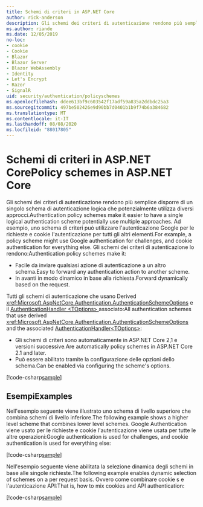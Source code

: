 ```yaml
---
title: Schemi di criteri in ASP.NET Core
author: rick-anderson
description: Gli schemi dei criteri di autenticazione rendono più semplice avere un unico schema di autenticazione logica
ms.author: riande
ms.date: 12/05/2019
no-loc:
- cookie
- Cookie
- Blazor
- Blazor Server
- Blazor WebAssembly
- Identity
- Let's Encrypt
- Razor
- SignalR
uid: security/authentication/policyschemes
ms.openlocfilehash: ddee613bf9c603542f17adf59a835a2ddbdc25a3
ms.sourcegitcommit: 497be502426e9d90bb7d0401b1b9f74b6a384682
ms.translationtype: MT
ms.contentlocale: it-IT
ms.lasthandoff: 08/08/2020
ms.locfileid: "88017805"
---
```

# <a name="policy-schemes-in-aspnet-core"></a><span data-ttu-id="aacc9-103">Schemi di criteri in ASP.NET Core</span><span class="sxs-lookup"><span data-stu-id="aacc9-103">Policy schemes in ASP.NET Core</span></span>

<span data-ttu-id="aacc9-104">Gli schemi dei criteri di autenticazione rendono più semplice disporre di un singolo schema di autenticazione logica che potenzialmente utilizza diversi approcci.</span><span class="sxs-lookup"><span data-stu-id="aacc9-104">Authentication policy schemes make it easier to have a single logical authentication scheme potentially use multiple approaches.</span></span> <span data-ttu-id="aacc9-105">Ad esempio, uno schema di criteri può utilizzare l'autenticazione Google per le richieste e cookie l'autenticazione per tutti gli altri elementi.</span><span class="sxs-lookup"><span data-stu-id="aacc9-105">For example, a policy scheme might use Google authentication for challenges, and cookie authentication for everything else.</span></span> <span data-ttu-id="aacc9-106">Gli schemi dei criteri di autenticazione lo rendono:</span><span class="sxs-lookup"><span data-stu-id="aacc9-106">Authentication policy schemes make it:</span></span>

* <span data-ttu-id="aacc9-107">Facile da inviare qualsiasi azione di autenticazione a un altro schema.</span><span class="sxs-lookup"><span data-stu-id="aacc9-107">Easy to forward any authentication action to another scheme.</span></span>
* <span data-ttu-id="aacc9-108">In avanti in modo dinamico in base alla richiesta.</span><span class="sxs-lookup"><span data-stu-id="aacc9-108">Forward dynamically based on the request.</span></span>

<span data-ttu-id="aacc9-109">Tutti gli schemi di autenticazione che usano Derived <xref:Microsoft.AspNetCore.Authentication.AuthenticationSchemeOptions> e il [AuthenticationHandler \<TOptions> ](/dotnet/api/microsoft.aspnetcore.authentication.authenticationhandler-1)associato:</span><span class="sxs-lookup"><span data-stu-id="aacc9-109">All authentication schemes that use derived <xref:Microsoft.AspNetCore.Authentication.AuthenticationSchemeOptions> and the associated [AuthenticationHandler\<TOptions>](/dotnet/api/microsoft.aspnetcore.authentication.authenticationhandler-1):</span></span>

* <span data-ttu-id="aacc9-110">Gli schemi di criteri sono automaticamente in ASP.NET Core 2,1 e versioni successive.</span><span class="sxs-lookup"><span data-stu-id="aacc9-110">Are automatically policy schemes in ASP.NET Core 2.1 and later.</span></span>
* <span data-ttu-id="aacc9-111">Può essere abilitato tramite la configurazione delle opzioni dello schema.</span><span class="sxs-lookup"><span data-stu-id="aacc9-111">Can be enabled via configuring the scheme's options.</span></span>

[!code-csharp[sample](policyschemes/samples/AuthenticationSchemeOptions.cs?name=snippet)]

## <a name="examples"></a><span data-ttu-id="aacc9-112">Esempi</span><span class="sxs-lookup"><span data-stu-id="aacc9-112">Examples</span></span>

<span data-ttu-id="aacc9-113">Nell'esempio seguente viene illustrato uno schema di livello superiore che combina schemi di livello inferiore.</span><span class="sxs-lookup"><span data-stu-id="aacc9-113">The following example shows a higher level scheme that combines lower level schemes.</span></span> <span data-ttu-id="aacc9-114">Google Authentication viene usato per le richieste e cookie l'autenticazione viene usata per tutte le altre operazioni:</span><span class="sxs-lookup"><span data-stu-id="aacc9-114">Google authentication is used for challenges, and cookie authentication is used for everything else:</span></span>

[!code-csharp[sample](policyschemes/samples/Startup.cs?name=snippet1)]

<span data-ttu-id="aacc9-115">Nell'esempio seguente viene abilitata la selezione dinamica degli schemi in base alle singole richieste.</span><span class="sxs-lookup"><span data-stu-id="aacc9-115">The following example enables dynamic selection of schemes on a per request basis.</span></span> <span data-ttu-id="aacc9-116">Ovvero come combinare cookie s e l'autenticazione API:</span><span class="sxs-lookup"><span data-stu-id="aacc9-116">That is, how to mix cookies and API authentication:</span></span>

 <!-- REVIEW, missing If set in public Func<HttpContext, string> ForwardDefaultSelector -->

[!code-csharp[sample](policyschemes/samples/Startup.cs?name=snippet2)]
